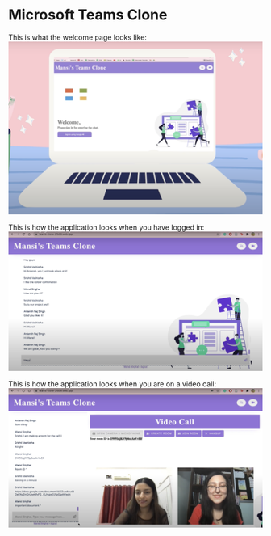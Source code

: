 # Microsoft Teams Clone


This is what the welcome page looks like:
![](screenshots/Screenshot%202022-02-11%20at%201.42.01%20PM.png)

This is how the application looks when you have logged in:
![](screenshots/Screenshot%202022-02-11%20at%201.42.22%20PM.png)

This is how the application looks when you are on a video call: 
![](screenshots/Screenshot%202022-02-11%20at%201.43.07%20PM.png)
